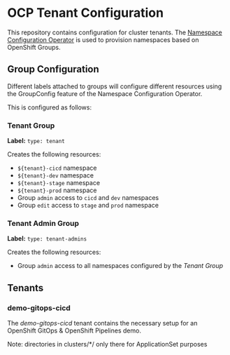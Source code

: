 # OCP Tenant Configuration

This repository contains configuration for cluster tenants.
The [Namespace Configuration Operator](https://github.com/redhat-cop/namespace-configuration-operator) is used to provision namespaces based on OpenShift Groups.

## Group Configuration

Different labels attached to groups will configure different resources using the GroupConfig feature of the Namespace Configuration Operator.

This is configured as follows:

### Tenant Group

**Label:** `type: tenant`

Creates the following resources:

- `${tenant}-cicd` namespace
- `${tenant}-dev` namespace
- `${tenant}-stage` namespace
- `${tenant}-prod` namespace
- Group `admin` access to `cicd` and `dev` namespaces
- Group `edit` access to `stage` and `prod` namespace

### Tenant Admin Group

**Label:** `type: tenant-admins`

Creates the following resources:

- Group `admin` access to all namespaces configured by the *Tenant Group*

## Tenants
### demo-gitops-cicd

The *demo-gitops-cicd* tenant contains the necessary setup for an OpenShift GitOps & OpenShift Pipelines demo.


Note: directories in clusters/*/ only there for ApplicationSet purposes
